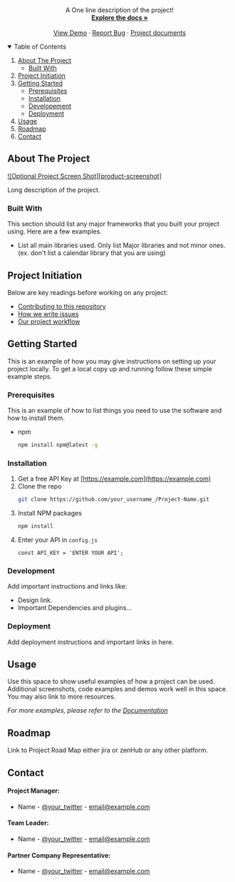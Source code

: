 <!-- PROJECT LOGO -->
<br />
<p align="center">
  

  <p align="center">
    A One line description of the project!
    <br />
    <a href="https://github.com/link-to-docs"><strong>Explore the docs »</strong></a>
    <br />
    <br />
    <a href="https://#">View Demo</a>
    ·
    <a href="https://github.com/PhazeRoOman/project-repository-template/issues">Report Bug</a>
    ·
    <a href="https://#">Project documents</a>
  </p>
</p>

<!-- TABLE OF CONTENTS -->
<details open="open">
  <summary>Table of Contents</summary>
  <ol>
    <li>
      <a href="#about-the-project">About The Project</a>
      <ul>
        <li><a href="#built-with">Built With</a></li>
      </ul>
    </li>
    <li><a href="#project-initiation">Project Initiation</a></li>
    <li>
      <a href="#getting-started">Getting Started</a>
      <ul>
        <li><a href="#prerequisites">Prerequisites</a></li>
        <li><a href="#installation">Installation</a></li>
        <li><a href="#deployment">Developement</a></li>
        <li><a href="#deployment">Deployment</a></li>
      </ul>
    </li>
    <li><a href="#usage">Usage</a></li>
    <li><a href="#roadmap">Roadmap</a></li>
    <li><a href="#contact">Contact</a></li>
  </ol>
</details>

<!-- ABOUT THE PROJECT -->

## About The Project

[![Optional Project Screen Shot][product-screenshot]](https://example.com)

Long description of the project.

### Built With

This section should list any major frameworks that you built your project using. Here are a few examples.

- List all main libraries used. Only list Major libraries and not minor ones. (ex. don't list a calendar library that you are using)

## Project Initiation

Below are key readings before working on any project:

- [Contributing to this repository](./CONTRIBUTING.md)
- [How we write issues](./issue.md)
- [Our project workflow](./workflow.md)

<!-- GETTING STARTED -->

## Getting Started

This is an example of how you may give instructions on setting up your project locally.
To get a local copy up and running follow these simple example steps.

### Prerequisites

This is an example of how to list things you need to use the software and how to install them.

- npm
  ```sh
  npm install npm@latest -g
  ```

### Installation

1. Get a free API Key at [https://example.com](https://example.com)
2. Clone the repo
   ```sh
   git clone https://github.com/your_username_/Project-Name.git
   ```
3. Install NPM packages
   ```sh
   npm install
   ```
4. Enter your API in `config.js`
   ```JS
   const API_KEY = 'ENTER YOUR API';
   ```

### Development

Add important instructions and links like:

- Design link.
- Important Dependencies and plugins...

### Deployment

Add deployment instructions and important links in here.

<!-- USAGE EXAMPLES -->

## Usage

Use this space to show useful examples of how a project can be used. Additional screenshots, code examples and demos work well in this space. You may also link to more resources.

_For more examples, please refer to the [Documentation](https://example.com)_

<!-- ROADMAP -->

## Roadmap

Link to Project Road Map either jira or zenHub or any other platform.

<!-- CONTACT -->

## Contact

#### Project Manager:

- Name - [@your_twitter](https://twitter.com/your_username) - email@example.com

#### Team Leader:

- Name - [@your_twitter](https://twitter.com/your_username) - email@example.com

#### Partner Company Representative:

- Name - [@your_twitter](https://twitter.com/your_username) - email@example.com

<!-- MARKDOWN LINKS & IMAGES -->
<!-- https://www.markdownguide.org/basic-syntax/#reference-style-links -->
